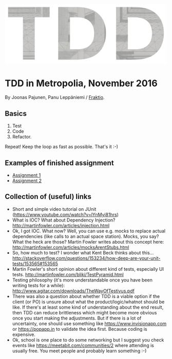 ![TDD](tdd.png?raw=true "TDD")

# TDD in Metropolia, November 2016

By Joonas Pajunen, Panu Leppäniemi / [Fraktio](https://fraktio.fi).

## Basics

1. Test
2. Code
3. Refactor.

Repeat! Keep the loop as fast as possible. That's it :-)

## Examples of finished assignment

- [Assignment 1](https://github.com/panunu/tdd-lectures-2016/tree/assignment-1-refactor/assignments/assignment-1-bait-and-lure)
- [Assignment 2](https://github.com/panunu/tdd-lectures-2016/tree/assignment-2/assignments/assignment-2/Warehouserizer)

## Collection of (useful) links

- Short and simple video tutorial on JUnit (https://www.youtube.com/watch?v=lYnMyi81hrs)
- What is IOC? What about Dependency Injection? http://martinfowler.com/articles/injection.html
- Ok, I got IOC. What now? Well, you can use e.g. mocks to replace actual dependencies (like calls to an actual space station). Mocks, you say? What the heck are those? Martin Fowler writes about this concept here: http://martinfowler.com/articles/mocksArentStubs.html 
- So, how much to test? I wonder what Kent Beck thinks about this... http://stackoverflow.com/questions/153234/how-deep-are-your-unit-tests/153565#153565
- Martin Fowler's short opinion about different kind of tests, especially UI tests. http://martinfowler.com/bliki/TestPyramid.html
- Testing philosophy (it's more understandable once you have been writing tests for a while): http://www.agitar.com/downloads/TheWayOfTestivus.pdf
- There was also a question about whether TDD is a viable option if the client (or PO) is unsure about what the product/logic/whatnot should be like. If there's at least some kind of understanding about the end result, then TDD can reduce brittleness which might become more obvious once you start making the adjustments. But if there is a lot of uncertainty, one should use something like https://www.invisionapp.com or https://popapp.in to validate the idea first. Because coding is expensive.
- Ok, school is one place to do some networking but I suggest you check events like https://meetabit.com/communities/2 where attending is usually free. You meet people and probably learn something :-)

